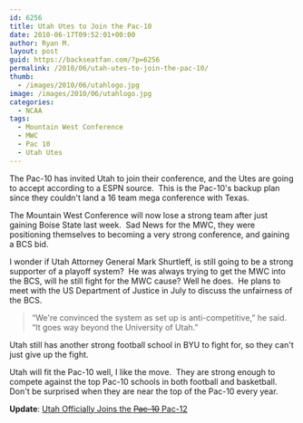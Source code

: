 ```yaml
---
id: 6256
title: Utah Utes to Join the Pac-10
date: 2010-06-17T09:52:01+00:00
author: Ryan M.
layout: post
guid: https://backseatfan.com/?p=6256
permalink: /2010/06/utah-utes-to-join-the-pac-10/
thumb:
  - /images/2010/06/utahlogo.jpg
image: /images/2010/06/utahlogo.jpg
categories:
  - NCAA
tags:
  - Mountain West Conference
  - MWC
  - Pac 10
  - Utah Utes
---
```


<div class="entry">
  <p>
    The Pac-10 has invited Utah to join their conference, and the Utes are going to accept according to a ESPN source.  This is the Pac-10's backup plan since they couldn't land a 16 team mega conference with Texas.
  </p>

  <p>
    The Mountain West Conference will now lose a strong team after just gaining Boise State last week.  Sad News for the MWC, they were positioning themselves to becoming a very strong conference, and gaining a BCS bid.
  </p>

  <p>
    I wonder if Utah Attorney General Mark Shurtleff, is still going to be a strong supporter of a playoff system?  He was always trying to get the MWC into the BCS, will he still fight for the MWC cause? Well he does.  He plans to meet with the US Department of Justice in July to discuss the unfairness of the BCS.
  </p>

  <blockquote>
    <p>
      &#8220;We're convinced the system as set up is anti-competitive,&#8221; he said. &#8220;It goes way beyond the University of Utah.&#8221;
    </p>
  </blockquote>

  <p>
    Utah still has another strong football school in BYU to fight for, so they can't just give up the fight.
  </p>

  <p>
    Utah will fit the Pac-10 well, I like the move.  They are strong enough to compete against the top Pac-10 schools in both football and basketball.  Don't be surprised when they are near the top of the Pac-10 every year.
  </p>

  <p>
    <strong>Update</strong>: <a href="http://sports.espn.go.com/ncaa/news/story?id=5298238">Utah Officially Joins the <del datetime="2010-06-17T19:51:18+00:00">Pac-10</del> Pac-12</a>
  </p>
</div>
